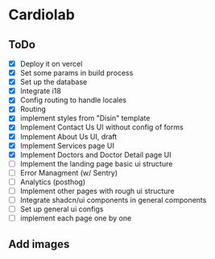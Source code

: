 # Cardiolab

## ToDo

- [x] Deploy it on vercel
- [x] Set some params in build process
- [x] Set up the database
- [x] Integrate i18
- [x] Config routing to handle locales
- [x] Routing
- [x] implement styles from "Disin" template
- [x] Implement Contact Us UI without config of forms
- [x] Implement About Us UI, draft
- [x] Implement Services page UI
- [x] Implement Doctors and Doctor Detail page UI
- [ ] Implement the landing page basic ui structure
- [ ] Error Managment (w/ Sentry)
- [ ] Analytics (posthog)
- [ ] Implement other pages with rough ui structure
- [ ] Integrate shadcn/ui components in general components
- [ ] Set up general ui configs
- [ ] implement each page one by one

## Add images
